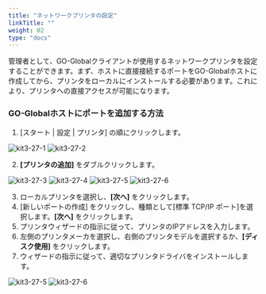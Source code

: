 ```yaml
---
title: "ネットワークプリンタの設定"
linkTitle: ""
weight: 02
type: "docs"
---
```


管理者として、GO-Globalクライアントが使用するネットワークプリンタを設定することができます。まず、ホストに直接接続するポートをGO-Globalホストに作成してから、プリンタをローカルにインストールする必要があります。これにより、プリンタへの直接アクセスが可能になります。

### GO-Globalホストにポートを追加する方法

1. [スタート | 設定 | プリンタ] の順にクリックします。

![kit3-27-1](/img/kit3-27-1.png)
![kit3-27-2](/img/kit3-27-2.png)

2. **[プリンタの追加]** をダブルクリックします。

![kit3-27-3](/img/kit3-27-3.png)
![kit3-27-4](/img/kit3-27-4.png)
![kit3-27-5](/img/kit3-27-5.png)
![kit3-27-6](/img/kit3-27-6.png)

3. ローカルプリンタを選択し、**[次へ]** をクリックします。
4. [新しいポートの作成] をクリックし、種類として[標準 TCP/IP ポート]を選択します。**[次へ]** をクリックします。
5. プリンタウィザードの指示に従って、プリンタのIPアドレスを入力します。
6. 左側のプリンタメーカを選択し、右側のプリンタモデルを選択するか、**[ディスク使用]** をクリックします。
7. ウィザードの指示に従って、適切なプリンタドライバをインストールします。

![kit3-27-5](/img/kit3-27-7.png)
![kit3-27-6](/img/kit3-27-8.png)
